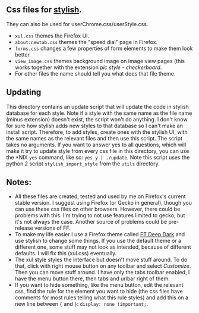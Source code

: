 ## Css files for [stylish](https://addons.mozilla.org/en-US/firefox/addon/stylish). 
They can also be used for userChrome.css/userStyle.css.
* `xul.css` themes the Firefox UI.
* `about:newtab.css` themes the "speed dial" page in Firefox.
* `forms.css` changes a few properties of form elements to make them look better.
* `view_image.css` themes background image on image view pages (this works together with the extension *pic style - checkerboard*.
* For other files the name should tell you what does that file theme.

## Updating
This directory contains an update script that will update the code in stylish database for each style. Note if a style with the same name as the file name (minus extension) doesn't exist, the script won't do anything. I don't know for sure how stylish adds new styles to that database so I can't make an install script. Therefore, to add styles, create ones with the stylish UI, with the same names as the relevant files and then use this script. 
The script takes no arguments. If you want to answer yes to all questions, which will make it try to update style from every css file in this directory, you can use the *NIX `yes` command, like so: `yes y | ./update`.
Note this script uses the python 2 script `stylish_import_style` from the `utils` directory.

## Notes:
* All these files are created, tested and used by me on Firefox's current stable version. I suggest using Firefox (or Gecko in general), though you can use these css files on other browsers. However, there could be problems with this. I'm trying to not use features limited to gecko, but it's not always the case. Another source of problems could be pre-release versions of FF.
* To make my life easier I use a Firefox theme called [FT Deep Dark](https://addons.mozilla.org/en-US/firefox/addon/ft-deepdark) and use stylish to change some things. If you use the default theme or a different one, some stuff may not look as intended, because of different defaults. I will fix this (xul.css) eventually.
* The xul style styles the interface but doesn't move stuff around. To do that, click with right mouse button on any toolbar and select *Customize*. Then you can move stuff around. I have only the tabs toolbar enabled, I have the menu button there, then tabs and urlbar right of them.
* If you want to hide something, like the menu button, edit the relevant css, find the rule for the element you want to hide (the css files have comments for most rules telling what this rule styles) and add this on a new line between `{` and `}`: `display: none !important;`. 
